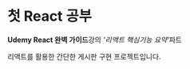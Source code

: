 <h1>첫 React 공부</h1>
<p> <b>Udemy React 완벽 가이드</b>강의 <i>'리액트 핵심기능 요약'</i>파트</p>
<p>리액트를 활용한 간단한 게시판 구현 프로젝트입니다.</p>
